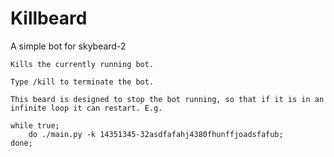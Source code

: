 # Killbeard
A simple bot for skybeard-2

    Kills the currently running bot.

    Type /kill to terminate the bot.

    This beard is designed to stop the bot running, so that if it is in an
    infinite loop it can restart. E.g.

    while true;
        do ./main.py -k 14351345-32asdfafahj4380fhunffjoadsfafub;
    done;
